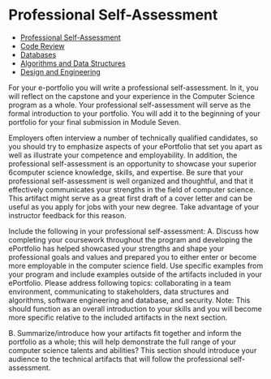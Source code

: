 # Professional Self-Assessment #

- [Professional Self-Assessment](index.md)
- [Code Review](code_review.md)
- [Databases](databases.md)
- [Algorithms and Data Structures](algorithms_and_data_structures.md)
- [Design and Engineering](design_and_engineering.md)

For your e-portfolio you will write a professional self-assessment. In it, you will reflect on the capstone and your
experience in the Computer Science program as a whole. Your professional self-assessment will serve as the formal introduction to your portfolio. You
will add it to the beginning of your portfolio for your final submission in Module Seven.

Employers often interview a number of technically qualified candidates, so you should try to emphasize aspects of your ePortfolio that set you apart as
well as illustrate your competence and employability. In addition, the professional self-assessment is an opportunity to showcase your superior
6computer science knowledge, skills, and expertise. Be sure that your professional self-assessment is well organized and thoughtful, and that it
effectively communicates your strengths in the field of computer science. This artifact might serve as a great first draft of a cover letter and can be
useful as you apply for jobs with your new degree. Take advantage of your instructor feedback for this reason.

Include the following in your professional self-assessment:
A. Discuss how completing your coursework throughout the program and developing the ePortfolio has helped showcased your strengths and
shape your professional goals and values and prepared you to either enter or become more employable in the computer science field. Use
specific examples from your program and include examples outside of the artifacts included in your ePortfolio. Please address following topics:
collaborating in a team environment, communicating to stakeholders, data structures and algorithms, software engineering and database,
and security. Note: This should function as an overall introduction to your skills and you will become more specific relative to the included
artifacts in the next section.

B. Summarize/introduce how your artifacts fit together and inform the portfolio as a whole; this will help demonstrate the full range of your
computer science talents and abilities? This section should introduce your audience to the technical artifacts that will follow the professional
self-assessment.
